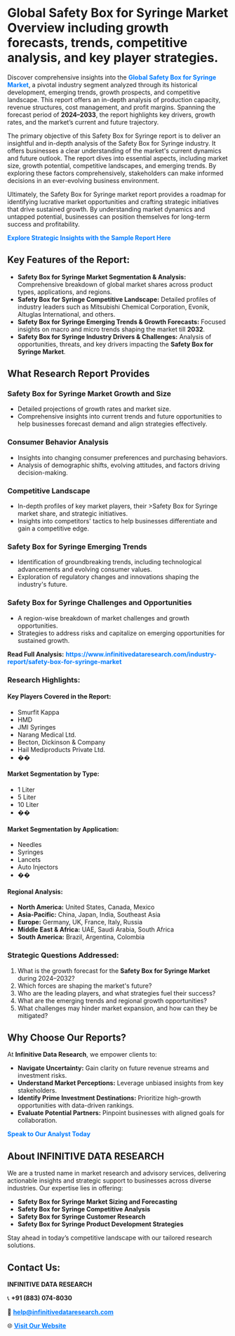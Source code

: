 <h1>Global Safety Box for Syringe Market Overview including growth forecasts, trends, competitive analysis, and key player strategies.</h1>
<p>
Discover comprehensive insights into the 
<a href="https://www.infinitivedataresearch.com/industry-report/safety-box-for-syringe-market" rel="dofollow" style="color: #007BFF; text-decoration: none;"><strong>Global Safety Box for Syringe Market</strong></a>, a pivotal industry segment analyzed through its historical development, emerging trends, growth prospects, and competitive landscape. This report offers an in-depth analysis of production capacity, revenue structures, cost management, and profit margins. Spanning the forecast period of <strong>2024–2033</strong>, the report highlights key drivers, growth rates, and the market’s current and future trajectory.
</p>
<p>
The primary objective of this Safety Box for Syringe report is to deliver an insightful and in-depth analysis of the Safety Box for Syringe industry. It offers businesses a clear understanding of the market's current dynamics and future outlook. The report dives into essential aspects, including market size, growth potential, competitive landscapes, and emerging trends. By exploring these factors comprehensively, stakeholders can make informed decisions in an ever-evolving business environment.
</p>
<p>
Ultimately, the Safety Box for Syringe market report provides a roadmap for identifying lucrative market opportunities and crafting strategic initiatives that drive sustained growth. By understanding market dynamics and untapped potential, businesses can position themselves for long-term success and profitability.
</p>
<p>
<a href="https://www.infinitivedataresearch.com/request-sample/reportId=109010" style="color: #007BFF; text-decoration: none;"><strong>Explore Strategic Insights with the Sample Report Here</strong></a>
</p>

<h2>Key Features of the Report:</h2>
<ul>
<li><strong>Safety Box for Syringe Market Segmentation & Analysis:</strong> Comprehensive breakdown of global market shares across product types, applications, and regions.</li>
<li><strong>Safety Box for Syringe Competitive Landscape:</strong> Detailed profiles of industry leaders such as Mitsubishi Chemical Corporation, Evonik, Altuglas International, and others.</li>
<li><strong>Safety Box for Syringe Emerging Trends & Growth Forecasts:</strong> Focused insights on macro and micro trends shaping the market till <strong>2032</strong>.</li>
<li><strong>Safety Box for Syringe Industry Drivers & Challenges:</strong> Analysis of opportunities, threats, and key drivers impacting the <strong>Safety Box for Syringe Market</strong>.</li>
</ul>

<h2>What Research Report Provides</h2>
<h3>Safety Box for Syringe Market Growth and Size</h3>
<ul>
<li>Detailed projections of growth rates and market size.</li>
<li>Comprehensive insights into current trends and future opportunities to help businesses forecast demand and align strategies effectively.</li>
</ul>

<h3>Consumer Behavior Analysis</h3>
<ul>
<li>Insights into changing consumer preferences and purchasing behaviors.</li>
<li>Analysis of demographic shifts, evolving attitudes, and factors driving decision-making.</li>
</ul>

<h3>Competitive Landscape</h3>
<ul>
<li>In-depth profiles of key market players, their >Safety Box for Syringe market share, and strategic initiatives.</li>
<li>Insights into competitors' tactics to help businesses differentiate and gain a competitive edge.</li>
</ul>

<h3>Safety Box for Syringe Emerging Trends</h3>
<ul>
<li>Identification of groundbreaking trends, including technological advancements and evolving consumer values.</li>
<li>Exploration of regulatory changes and innovations shaping the industry's future.</li>
</ul>

<h3>Safety Box for Syringe Challenges and Opportunities</h3>
<ul>
<li>A region-wise breakdown of market challenges and growth opportunities.</li>
<li>Strategies to address risks and capitalize on emerging opportunities for sustained growth.</li>
</ul>
<p><strong>Read Full Analysis:</strong> <a href="https://www.infinitivedataresearch.com/industry-report/safety-box-for-syringe-market" rel="dofollow" style="color: #007BFF; text-decoration: none;"><strong>https://www.infinitivedataresearch.com/industry-report/safety-box-for-syringe-market</strong></a></p>
<h3>Research Highlights:</h3>
<h4>Key Players Covered in the Report:</h4>
<ul><li>Smurfit Kappa</li><li>HMD</li><li>JMI Syringes</li><li>Narang Medical Ltd.</li><li>Becton, Dickinson &amp; Company</li><li>Hail Mediproducts Private Ltd.</li><li>��</li></ul>
<h4>Market Segmentation by Type:</h4>
<ul><li>1 Liter</li><li>5 Liter</li><li>10 Liter</li><li>��</li></ul>
<h4>Market Segmentation by Application:</h4>
<ul><li>Needles</li><li>Syringes</li><li>Lancets</li><li>Auto Injectors</li><li>��</li></ul>

<h4>Regional Analysis:</h4>
<ul>
<li><strong>North America:</strong> United States, Canada, Mexico</li>
<li><strong>Asia-Pacific:</strong> China, Japan, India, Southeast Asia</li>
<li><strong>Europe:</strong> Germany, UK, France, Italy, Russia</li>
<li><strong>Middle East & Africa:</strong> UAE, Saudi Arabia, South Africa</li>
<li><strong>South America:</strong> Brazil, Argentina, Colombia</li>
</ul>

<h3>Strategic Questions Addressed:</h3>
<ol>
<li>What is the growth forecast for the <strong>Safety Box for Syringe Market</strong> during 2024–2032?</li>
<li>Which forces are shaping the market's future?</li>
<li>Who are the leading players, and what strategies fuel their success?</li>
<li>What are the emerging trends and regional growth opportunities?</li>
<li>What challenges may hinder market expansion, and how can they be mitigated?</li>
</ol>

<h2>Why Choose Our Reports?</h2>
<p>At <strong>Infinitive Data Research</strong>, we empower clients to:</p>
<ul>
<li><strong>Navigate Uncertainty:</strong> Gain clarity on future revenue streams and investment risks.</li>
<li><strong>Understand Market Perceptions:</strong> Leverage unbiased insights from key stakeholders.</li>
<li><strong>Identify Prime Investment Destinations:</strong> Prioritize high-growth opportunities with data-driven rankings.</li>
<li><strong>Evaluate Potential Partners:</strong> Pinpoint businesses with aligned goals for collaboration.</li>
</ul>
<p><a href="https://www.infinitivedataresearch.com/industry-report/safety-box-for-syringe-market" rel="dofollow" style="color: #007BFF; text-decoration: none;"><strong>Speak to Our Analyst Today</strong></a></p>

<h2>About INFINITIVE DATA RESEARCH</h2>
<p>We are a trusted name in market research and advisory services, delivering actionable insights and strategic support to businesses across diverse industries. Our expertise lies in offering:</p>
<ul>
<li><strong>Safety Box for Syringe Market Sizing and Forecasting</strong></li>
<li><strong>Safety Box for Syringe Competitive Analysis</strong></li>
<li><strong>Safety Box for Syringe Customer Research</strong></li>
<li><strong>Safety Box for Syringe Product Development Strategies</strong></li>
</ul>
<p>Stay ahead in today’s competitive landscape with our tailored research solutions.</p>

<h2>Contact Us:</h2>
<p><strong>INFINITIVE DATA RESEARCH</strong></p>
<p>📞 <strong>+91 (883) 074-8030</strong></p>
<p>📧 <strong><a href="mailto:help@infinitivedataresearch.com" style="color: #007BFF;">help@infinitivedataresearch.com</a></strong></p>
<p>🌐 <strong><a href="https://www.infinitivedataresearch.com" rel="dofollow" style="color: #007BFF;">Visit Our Website</a></strong></p>